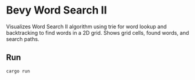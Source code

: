 # Bevy Word Search II

Visualizes Word Search II algorithm using trie for word lookup and backtracking to find words in a 2D grid. Shows grid cells, found words, and search paths.

## Run

```
cargo run
```
